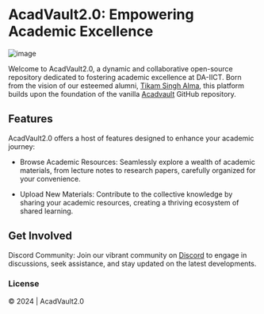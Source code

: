 # AcadVault2.0: Empowering Academic Excellence

![image](https://github.com/AcadVault/AcadVault2.0/assets/70943732/0a1d7d20-705b-4136-83dc-014b61790d2a)

Welcome to AcadVault2.0, a dynamic and collaborative open-source repository dedicated to fostering academic excellence at DA-IICT. Born from the vision of our esteemed alumni, [Tikam Singh Alma](https://github.com/Tikam02), this platform builds upon the foundation of the vanilla [Acadvault](https://github.com/Tikam02/AcadVault) GitHub repository.

## Features

AcadVault2.0 offers a host of features designed to enhance your academic journey:

- Browse Academic Resources: Seamlessly explore a wealth of academic materials, from lecture notes to research papers, carefully organized for your convenience.

- Upload New Materials: Contribute to the collective knowledge by sharing your academic resources, creating a thriving ecosystem of shared learning.

## Get Involved

Discord Community: Join our vibrant community on [Discord](https://discord.gg/mbAJsEnXgr) to engage in discussions, seek assistance, and stay updated on the latest developments.

### License

© 2024 | AcadVault2.0
